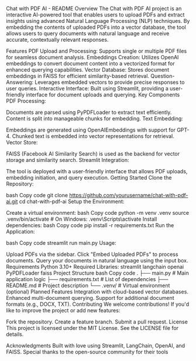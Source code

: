 Chat with PDF AI - README
Overview
The Chat with PDF AI project is an interactive AI-powered tool that enables users to upload PDFs and extract insights using advanced Natural Language Processing (NLP) techniques. By embedding the contents of uploaded PDFs into a vector database, the tool allows users to query documents with natural language and receive accurate, contextually relevant responses.

Features
PDF Upload and Processing: Supports single or multiple PDF files for seamless document analysis.
Embeddings Creation: Utilizes OpenAI embeddings to convert document content into a vectorized format for enhanced querying capabilities.
Vector Database: Stores document embeddings in FAISS for efficient similarity-based retrieval.
Question-Answering: Leverages embedded vectors to provide precise responses to user queries.
Interactive Interface: Built using Streamlit, providing a user-friendly interface for document uploads and querying.
Key Components
PDF Processing:

Documents are parsed using PyPDFLoader to extract text efficiently.
Content is split into manageable chunks for embedding.
Text Embedding:

Embeddings are generated using OpenAIEmbeddings with support for GPT-4.
Chunked text is embedded into vector representations for retrieval.
Vector Store:

FAISS (Facebook AI Similarity Search) is used as the backend for vector storage and similarity search.
Streamlit Integration:

The tool is deployed with a user-friendly interface that allows PDF uploads, embedding initiation, and query execution.
Getting Started
Clone the Repository:

bash
Copy code
git clone https://github.com/yourusername/chat-with-pdf-ai.git
cd chat-with-pdf-ai
Setup the Environment:

Create a virtual environment:
bash
Copy code
python -m venv .venv
source .venv/bin/activate  # On Windows: .venv\Scripts\activate
Install dependencies:
bash
Copy code
pip install -r requirements.txt
Run the Application:

bash
Copy code
streamlit run main.py
Usage:

Upload PDFs via the sidebar.
Click "Embed Uploaded PDFs" to process documents.
Query your documents in natural language using the input box.
Requirements
Python 3.10+
Required Libraries:
streamlit
langchain
openai
PyPDFLoader
faiss
Project Structure
bash
Copy code
.
├── main.py                   # Main application logic
├── requirements.txt          # List of dependencies
├── README.md                 # Project description
└── .venv/                    # Virtual environment (optional)
Planned Features
Integration with cloud-based vector databases.
Enhanced multi-document querying.
Support for additional document formats (e.g., DOCX, TXT).
Contributing
We welcome contributions! If you'd like to improve the project or add new features:

Fork the repository.
Create a feature branch.
Submit a pull request.
License
This project is licensed under the MIT License. See the LICENSE file for details.

Acknowledgments
Built with love using Streamlit, LangChain, OpenAI, and FAISS.
Special thanks to the open-source community for their tools 
